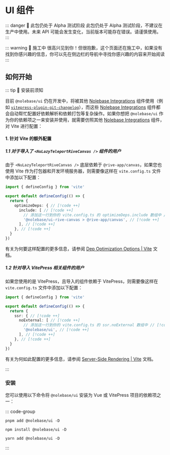 <script setup>
import { NuButton } from '@nolebase/ui'
</script>

# UI 组件 <Badge type="danger" text="Alpha 测试" />

::: danger 🛑 此包仍处于 Alpha 测试阶段
此包仍处于 Alpha 测试阶段，不建议在生产中使用。未来 API 可能会发生变化，当前版本可能存在错误。请谨慎使用。
:::

::: warning 🚧 施工中
很高兴见到你！但很抱歉，这个页面还在施工中，如果没有找到你感兴趣的信息，你可以先在侧边栏的导航中寻找你感兴趣的内容来开始阅读
:::

## 如何开始

::: tip 🙋 安装前须知

目前 `@nolebase/ui` 仍在开发中，将被其他 [Nolebase Integrations](https://nolebase-integrations.ayaka.io) 组件使用（例如 [`vitepress-plugin-git-changelog`](/pages/en/integrations/vitepress-plugin-git-changelog/)），而这些 [Nolebase Integrations](https://nolebase-integrations.ayaka.io) 组件都会自动帮忙配置好依赖解析和依赖打包等复杂操作。如果你想把 `@nolebase/ui` 作为你的依赖项之一来安装并使用，就需要仿照其他 [Nolebase Integrations](https://nolebase-integrations.ayaka.io) 组件，对 Vite 进行配置：

#### 1. 针对 Vite 的额外配置

##### 1.1 对于导入了 `<NuLazyTeleportRiveCanvas />` 组件的用户

由于 `<NuLazyTeleportRiveCanvas />` 底层依赖于 `@rive-app/canvas`，如果您也使用 Vite 作为打包器和开发环境服务器，则需要像这样在 `vite.config.ts` 文件中添加以下配置：

```typescript twoslash
import { defineConfig } from 'vite'

export default defineConfig(() => {
  return {
    optimizeDeps: { // [!code ++]
      include: [ // [!code ++]
        // 添加这一行到你的 vite.config.ts 的 optimizeDeps.include 数组中 // [!code ++]
        '@nolebase/ui-rive-canvas > @rive-app/canvas', // [!code ++]
      ], // [!code ++]
    }, // [!code ++]
  }
})
```

有关为何要这样配置的更多信息，请参阅 [Dep Optimization Options | Vite](https://vitejs.dev/config/dep-optimization-options.html#optimizedeps-exclude) 文档。

##### 1.2 针对导入 VitePress 相关组件的用户

如果您使用的是 VitePress，且导入的组件依赖于 VitePress，则需要像这样在 `vite.config.ts` 文件中添加以下配置：

```typescript twoslash
import { defineConfig } from 'vite'

export default defineConfig(() => {
  return {
    ssr: { // [!code ++]
      noExternal: [ // [!code ++]
        // 添加这一行到你的 vite.config.ts 的 ssr.noExternal 数组中 // [!code ++]
        '@nolebase/ui', // [!code ++]
      ], // [!code ++]
    }, // [!code ++]
  }
})
```

有关为何如此配置的更多信息，请参阅 [Server-Side Rendering | Vite](https://vitejs.dev/guide/ssr.html#ssr-externals) 文档。

:::

### 安装

您可以使用以下命令将 `@nolebase/ui` 安装为 Vue 或 VitePress 项目的依赖项之一：

::: code-group

```shell [pnpm]
pnpm add @nolebase/ui -D
```

```shell [npm]
npm install @nolebase/ui -D
```

```shell [yarn]
yarn add @nolebase/ui -D
```

:::


